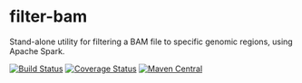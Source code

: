 # filter-bam

Stand-alone utility for filtering a BAM file to specific genomic regions, using Apache Spark.

[![Build Status](https://travis-ci.org/hammerlab/filter-bam.svg?branch=master)](https://travis-ci.org/hammerlab/filter-bam)
[![Coverage Status](https://coveralls.io/repos/github/hammerlab/filter-bam/badge.svg?branch=master)](https://coveralls.io/github/hammerlab/filter-bam?branch=master)
[![Maven Central](https://img.shields.io/maven-central/v/org.hammerlab/filter-bam_2.11.svg?maxAge=1800)](http://search.maven.org/#search%7Cga%7C1%7Cfilter-bam)
